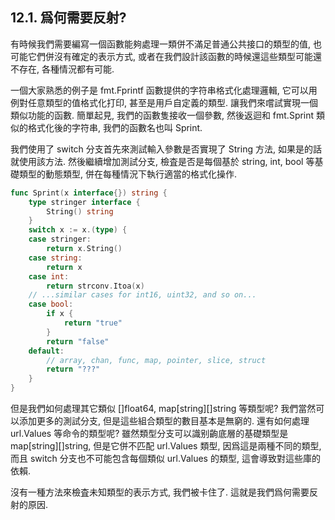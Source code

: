 ## 12.1. 爲何需要反射?


有時候我們需要編寫一個函數能夠處理一類併不滿足普通公共接口的類型的值, 也可能它們併沒有確定的表示方式, 或者在我們設計該函數的時候還這些類型可能還不存在, 各種情況都有可能.

一個大家熟悉的例子是 fmt.Fprintf 函數提供的字符串格式化處理邏輯, 它可以用例對任意類型的值格式化打印, 甚至是用戶自定義的類型. 讓我們來嚐試實現一個類似功能的函數. 簡單起見, 我們的函數隻接收一個參數, 然後返迴和 fmt.Sprint 類似的格式化後的字符串, 我們的函數名也叫 Sprint.

我們使用了 switch 分支首先來測試輸入參數是否實現了 String 方法, 如果是的話就使用該方法. 然後繼續增加測試分支, 檢査是否是每個基於 string, int, bool 等基礎類型的動態類型, 併在每種情況下執行適當的格式化操作.

```Go
func Sprint(x interface{}) string {
	type stringer interface {
		String() string
	}
	switch x := x.(type) {
	case stringer:
		return x.String()
	case string:
		return x
	case int:
		return strconv.Itoa(x)
	// ...similar cases for int16, uint32, and so on...
	case bool:
		if x {
			return "true"
		}
		return "false"
	default:
		// array, chan, func, map, pointer, slice, struct
		return "???"
	}
}
```

但是我們如何處理其它類似 []float64, map[string][]string 等類型呢? 我們當然可以添加更多的測試分支, 但是這些組合類型的數目基本是無窮的. 還有如何處理 url.Values 等命令的類型呢? 雖然類型分支可以識别齣底層的基礎類型是 map[string][]string, 但是它併不匹配 url.Values 類型, 因爲這是兩種不同的類型, 而且 switch 分支也不可能包含每個類似 url.Values 的類型, 這會導致對這些庫的依賴.

沒有一種方法來檢査未知類型的表示方式, 我們被卡住了. 這就是我們爲何需要反射的原因.


